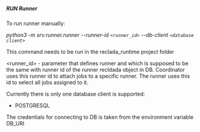##### **RUN Runner**
To run runner manually:

_python3 -m srv.runner.runner --runner-id `<runner_id>` --db-client `<database client>`_

This command needs to be run in the reclada_runtime project folder

<runner_id> - parameter that defines runner and which is supposed to be the same with runner id of the runner 
              recldada object in DB. Coordinator uses this runner id to attach jobs to a specific runner. The runner
              uses this id to select all jobs assigned to it. 

Currently there is only one database client is supported:
- POSTGRESQL 

The credentials for connecting to DB is taken from the environment variable DB_URI